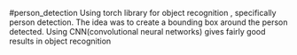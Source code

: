 #person_detection
Using torch library for object recognition , specifically person detection.
The idea was to  create a bounding box around the person detected.
Using CNN(convolutional neural networks)  gives fairly good results in object recognition
